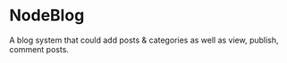 # NodeBlog
A blog system that could add posts &amp; categories as well as view, publish, comment posts.
